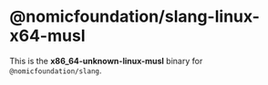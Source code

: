 <!-- cSpell:disable -->

# @nomicfoundation/slang-linux-x64-musl

This is the **x86_64-unknown-linux-musl** binary for `@nomicfoundation/slang`.
